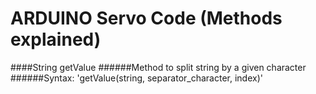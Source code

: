 # ARDUINO Servo Code (Methods explained)

####String getValue
######Method to split string by a given character
######Syntax: 'getValue(string, separator_character, index)'
